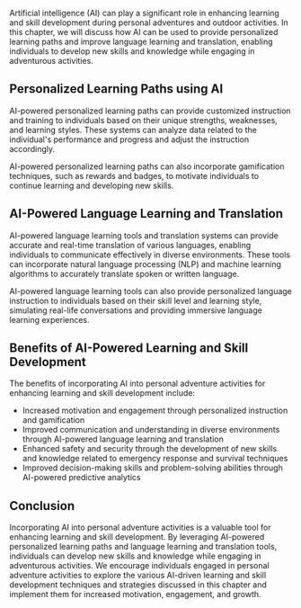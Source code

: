
Artificial intelligence (AI) can play a significant role in enhancing learning and skill development during personal adventures and outdoor activities. In this chapter, we will discuss how AI can be used to provide personalized learning paths and improve language learning and translation, enabling individuals to develop new skills and knowledge while engaging in adventurous activities.

Personalized Learning Paths using AI
------------------------------------

AI-powered personalized learning paths can provide customized instruction and training to individuals based on their unique strengths, weaknesses, and learning styles. These systems can analyze data related to the individual's performance and progress and adjust the instruction accordingly.

AI-powered personalized learning paths can also incorporate gamification techniques, such as rewards and badges, to motivate individuals to continue learning and developing new skills.

AI-Powered Language Learning and Translation
--------------------------------------------

AI-powered language learning tools and translation systems can provide accurate and real-time translation of various languages, enabling individuals to communicate effectively in diverse environments. These tools can incorporate natural language processing (NLP) and machine learning algorithms to accurately translate spoken or written language.

AI-powered language learning tools can also provide personalized language instruction to individuals based on their skill level and learning style, simulating real-life conversations and providing immersive language learning experiences.

Benefits of AI-Powered Learning and Skill Development
-----------------------------------------------------

The benefits of incorporating AI into personal adventure activities for enhancing learning and skill development include:

* Increased motivation and engagement through personalized instruction and gamification
* Improved communication and understanding in diverse environments through AI-powered language learning and translation
* Enhanced safety and security through the development of new skills and knowledge related to emergency response and survival techniques
* Improved decision-making skills and problem-solving abilities through AI-powered predictive analytics

Conclusion
----------

Incorporating AI into personal adventure activities is a valuable tool for enhancing learning and skill development. By leveraging AI-powered personalized learning paths and language learning and translation tools, individuals can develop new skills and knowledge while engaging in adventurous activities. We encourage individuals engaged in personal adventure activities to explore the various AI-driven learning and skill development techniques and strategies discussed in this chapter and implement them for increased motivation, engagement, and growth.

